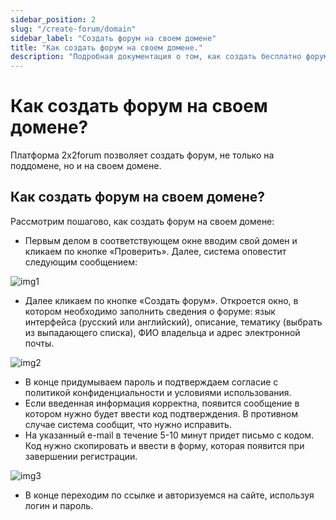 ```yaml
---
sidebar_position: 2
slug: "/create-forum/domain"
sidebar_label: "Создать форум на своем домене"
title: "Как создать форум на своем домене."
description: "Подробная документация о том, как создать бесплатно форум на своем домене."
---
```


# Как создать форум на своем домене?

Платформа 2x2forum позволяет создать форум, не только на поддомене, но и на своем домене.

## Как создать форум на своем домене?

Рассмотрим пошагово, как создать форум на своем домене:

- Первым делом в соответствующем окне вводим свой домен и кликаем по кнопке «Проверить».
  Далее, система оповестит следующим сообщением:

![img1](/img/domain1.png)

- Далее кликаем по кнопке «Создать форум». Откроется окно, в котором необходимо заполнить сведения о форуме: язык интерфейса (русский или английский), описание, тематику (выбрать из выпадающего списка), ФИО владельца и адрес электронной почты.

![img2](/img/sub2.png)

- В конце придумываем пароль и подтверждаем согласие с политикой конфиденциальности и условиями использования.
- Если введенная информация корректна, появится сообщение в котором нужно будет ввести код подтверждения. В противном случае система сообщит, что нужно исправить.
- На указанный e-mail в течение 5-10 минут придет письмо с кодом. Код нужно скопировать и ввести в форму, которая появится при завершении регистрации.

![img3](/img/domain2.png)

- В конце переходим по ссылке и авторизуемся на сайте, используя логин и пароль.

